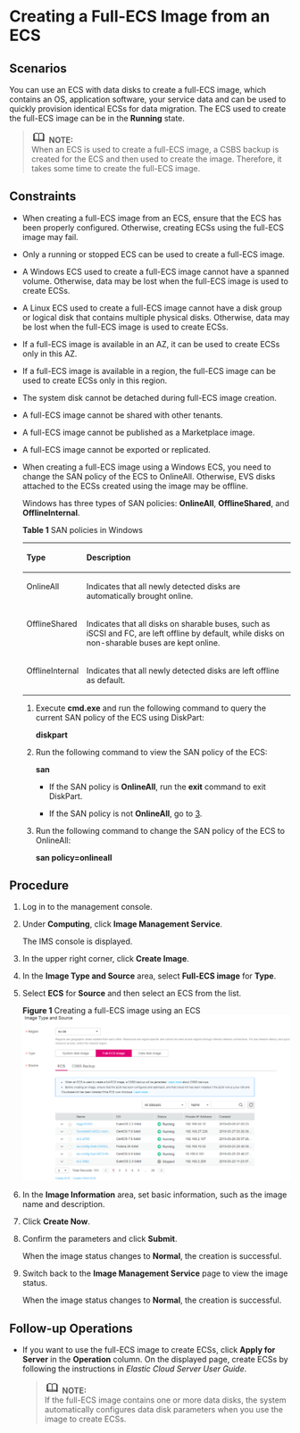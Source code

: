 # Creating a Full-ECS Image from an ECS<a name="EN-US_TOPIC_0116125142"></a>

## Scenarios<a name="section92833510589"></a>

You can use an ECS with data disks to create a  full-ECS image, which contains an OS, application software, your service data and can be used to quickly provision identical ECSs for data migration. The ECS used to create the full-ECS image can be in the  **Running**  state.

>![](public_sys-resources/icon-note.gif) **NOTE:**   
>When an ECS is used to create a full-ECS image, a CSBS backup is created for the ECS and then used to create the image. Therefore, it takes some time to create the full-ECS image.  

## Constraints<a name="section197731930114920"></a>

-   When creating a full-ECS image from an ECS, ensure that the ECS has been properly configured. Otherwise, creating ECSs using the full-ECS image may fail.
-   Only a running or stopped ECS can be used to create a full-ECS image.
-   A Windows ECS used to create a full-ECS image cannot have a spanned volume. Otherwise, data may be lost when the full-ECS image is used to create ECSs.
-   A Linux ECS used to create a full-ECS image cannot have a disk group or logical disk that contains multiple physical disks. Otherwise, data may be lost when the full-ECS image is used to create ECSs.
-   If a full-ECS image is available in an AZ, it can be used to create ECSs only in this AZ.
-   If a full-ECS image is available in a region, the full-ECS image can be used to create ECSs only in this region.
-   The system disk cannot be detached during full-ECS image creation.
-   A full-ECS image cannot be shared with other tenants.
-   A full-ECS image cannot be published as a Marketplace image.
-   A full-ECS image cannot be exported or replicated.
-   When creating a full-ECS image using a Windows ECS, you need to change the SAN policy of the ECS to OnlineAll. Otherwise, EVS disks attached to the ECSs created using the image may be offline.

    Windows has three types of SAN policies:  **OnlineAll**,  **OfflineShared**, and  **OfflineInternal**.

    **Table  1** SAN policies  in Windows

    <a name="en-us_topic_0089178278_table615679113016"></a>
    <table><thead align="left"><tr id="en-us_topic_0089178278_row1115619943013"><th class="cellrowborder" valign="top" width="15%" id="mcps1.2.3.1.1"><p id="en-us_topic_0089178278_p6156139123011"><a name="en-us_topic_0089178278_p6156139123011"></a><a name="en-us_topic_0089178278_p6156139123011"></a><strong id="b842352706201211"><a name="b842352706201211"></a><a name="b842352706201211"></a>Type</strong></p>
    </th>
    <th class="cellrowborder" valign="top" width="85%" id="mcps1.2.3.1.2"><p id="en-us_topic_0089178278_p4156149133011"><a name="en-us_topic_0089178278_p4156149133011"></a><a name="en-us_topic_0089178278_p4156149133011"></a><strong id="b842352706105039"><a name="b842352706105039"></a><a name="b842352706105039"></a>Description</strong></p>
    </th>
    </tr>
    </thead>
    <tbody><tr id="en-us_topic_0089178278_row151561899304"><td class="cellrowborder" valign="top" width="15%" headers="mcps1.2.3.1.1 "><p id="en-us_topic_0089178278_p111566915309"><a name="en-us_topic_0089178278_p111566915309"></a><a name="en-us_topic_0089178278_p111566915309"></a>OnlineAll</p>
    </td>
    <td class="cellrowborder" valign="top" width="85%" headers="mcps1.2.3.1.2 "><p id="en-us_topic_0089178278_p191569916308"><a name="en-us_topic_0089178278_p191569916308"></a><a name="en-us_topic_0089178278_p191569916308"></a>Indicates that all newly detected disks are automatically brought online.</p>
    </td>
    </tr>
    <tr id="en-us_topic_0089178278_row16156149183018"><td class="cellrowborder" valign="top" width="15%" headers="mcps1.2.3.1.1 "><p id="en-us_topic_0089178278_p141568914305"><a name="en-us_topic_0089178278_p141568914305"></a><a name="en-us_topic_0089178278_p141568914305"></a>OfflineShared</p>
    </td>
    <td class="cellrowborder" valign="top" width="85%" headers="mcps1.2.3.1.2 "><p id="en-us_topic_0089178278_p2015609163015"><a name="en-us_topic_0089178278_p2015609163015"></a><a name="en-us_topic_0089178278_p2015609163015"></a>Indicates that all disks on sharable buses, such as iSCSI and FC, are left offline by default, while disks on non-sharable buses are kept online.</p>
    </td>
    </tr>
    <tr id="en-us_topic_0089178278_row41567943014"><td class="cellrowborder" valign="top" width="15%" headers="mcps1.2.3.1.1 "><p id="en-us_topic_0089178278_p131561497304"><a name="en-us_topic_0089178278_p131561497304"></a><a name="en-us_topic_0089178278_p131561497304"></a>OfflineInternal</p>
    </td>
    <td class="cellrowborder" valign="top" width="85%" headers="mcps1.2.3.1.2 "><p id="en-us_topic_0089178278_p13156149173012"><a name="en-us_topic_0089178278_p13156149173012"></a><a name="en-us_topic_0089178278_p13156149173012"></a>Indicates that all newly detected disks are left offline as default.</p>
    </td>
    </tr>
    </tbody>
    </table>

    1.  Execute  **cmd.exe**  and run the following command to query the current SAN policy of the ECS using DiskPart:

        **diskpart**

    2.  Run the following command to view the SAN policy of the ECS:

        **san**

        -   If the SAN policy is  **OnlineAll**, run the  **exit**  command to exit DiskPart.

        -   If the SAN policy is not  **OnlineAll**, go to  [3](#en-us_topic_0089178278_li15110228143312).

    3.  <a name="en-us_topic_0089178278_li15110228143312"></a>Run the following command to change the SAN policy of the ECS to OnlineAll:

        **san policy=onlineall**



## Procedure<a name="section1187881134917"></a>

1.  Log in to the management console.
2.  Under  **Computing**, click  **Image Management Service**.

    The IMS console is displayed.

3.  In the upper right corner, click  **Create Image**.
4.  In the  **Image Type and Source**  area, select  **Full-ECS image**  for  **Type**.
5.  Select  **ECS**  for  **Source**  and then select an ECS from the list.

    **Figure  1**  Creating a full-ECS image using an ECS<a name="fig19378142718496"></a>  
    ![](figures/creating-a-full-ecs-image-using-an-ecs.png "creating-a-full-ecs-image-using-an-ecs")

6.  In the  **Image Information**  area, set basic information, such as the image name and description.
7.  Click  **Create Now**.
8.  Confirm the parameters and click  **Submit**.

    When the image status changes to  **Normal**, the creation is successful.

9.  Switch back to the  **Image Management Service**  page to view the image status.

    When the image status changes to  **Normal**, the creation is successful.


## Follow-up Operations<a name="section76825537815"></a>

-   If you want to use the full-ECS image to create ECSs, click  **Apply for Server**  in the  **Operation**  column. On the displayed page, create ECSs by following the instructions in  _Elastic Cloud Server User Guide_.

    >![](public_sys-resources/icon-note.gif) **NOTE:**   
    >If the full-ECS image contains one or more data disks, the system automatically configures data disk parameters when you use the image to create ECSs.  


